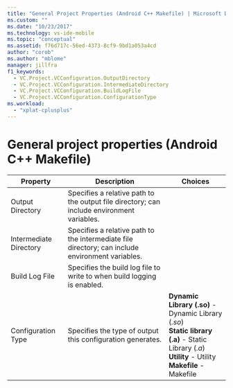 ```yaml
---
title: "General Project Properties (Android C++ Makefile) | Microsoft Docs"
ms.custom: ""
ms.date: "10/23/2017"
ms.technology: vs-ide-mobile
ms.topic: "conceptual"
ms.assetid: f76d717c-56ed-4373-8cf9-9bd1a053a4cd
author: "corob"
ms.author: "mblome"
manager: jillfra
f1_keywords:
  - VC.Project.VCConfiguration.OutputDirectory
  - VC.Project.VCConfiguration.IntermediateDirectory
  - VC.Project.VCConfiguration.BuildLogFile
  - VC.Project.VCConfiguration.ConfigurationType
ms.workload:
  - "xplat-cplusplus"
---
```


# General project properties (Android C++ Makefile)

Property | Description | Choices
--- | ---| ---
Output Directory | Specifies a relative path to the output file directory; can include environment variables.
Intermediate Directory | Specifies a relative path to the intermediate file directory; can include environment variables.
Build Log File | Specifies the build log file to write to when build logging is enabled.
Configuration Type | Specifies the type of output this configuration generates. | **Dynamic Library (.so)** - Dynamic Library (*.so*)<br>**Static library (.a)** - Static Library (*.a*)<br>**Utility** - Utility<br>**Makefile** - Makefile<br>
